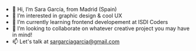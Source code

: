 - 👋 Hi, I’m Sara García, from Madrid (Spain)
- 👀 I’m interested in graphic design & cool UX
- 🌱 I’m currently learning frontend developement at ISDI Coders
- 💞️ I’m looking to collaborate on whatever creative project you may have in mind!
- 📫 Let's talk at sargarciagarcia@gmail.com


